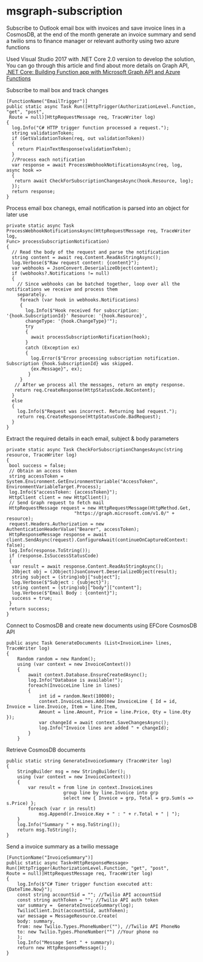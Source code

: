 # msgraph-subscription
Subscribe to Outlook email box with invoices and save invoice lines in a CosmosDB, at the end of the month generate an invoice summary and send a twilio sms to finance manager or relevant authority using two azure functions

Used Visual Studio 2017 with .NET Core 2.0 version to develop the solution, You can go through this article and find about more details on Graph API, <a href="https://social.technet.microsoft.com/wiki/contents/articles/51599.net-core-building-function-app-with-microsoft-graph-api-and-azure-functions.aspx">.NET  Core: Building Function app with Microsoft Graph API and Azure Functions</a>

Subscribe to mail box and track changes
```
[FunctionName("EmailTrigger")] 
public static async Task Run([HttpTrigger(AuthorizationLevel.Function, "get", "post", 
 Route = null)]HttpRequestMessage req, TraceWriter log) 
{ 
  log.Info("C# HTTP trigger function processed a request."); 
  string validationToken; 
  if (GetValidationToken(req, out validationToken)) 
  { 
    return PlainTextResponse(validationToken); 
  } 
  //Process each notification 
  var response = await ProcessWebhookNotificationsAsync(req, log, async hook => 
  { 
   return await CheckForSubscriptionChangesAsync(hook.Resource, log); 
  }); 
  return response; 
}
```

Process email box chanegs, email notification is parsed into an object for later use
```
private static async Task ProcessWebhookNotificationsAsync(HttpRequestMessage req, TraceWriter log,
Func> processSubscriptionNotification) 
{ 
  // Read the body of the request and parse the notification 
  string content = await req.Content.ReadAsStringAsync(); 
  log.Verbose($"Raw request content: {content}"); 
  var webhooks = JsonConvert.DeserializeObject(content); 
  if (webhooks?.Notifications != null) 
  { 
    // Since webhooks can be batched together, loop over all the notifications we receive and process them
    separately. 
     foreach (var hook in webhooks.Notifications) 
     { 
       log.Info($"Hook received for subscription: '{hook.SubscriptionId}' Resource: '{hook.Resource}', 
       changeType: '{hook.ChangeType}'"); 
       try 
       { 
         await processSubscriptionNotification(hook); 
       } 
       catch (Exception ex) 
       { 
         log.Error($"Error processing subscription notification. Subscription {hook.SubscriptionId} was skipped.
         {ex.Message}", ex); 
        } 
     } 
   // After we process all the messages, return an empty response. 
   return req.CreateResponse(HttpStatusCode.NoContent); 
  } 
  else 
  { 
    log.Info($"Request was incorrect. Returning bad request."); 
    return req.CreateResponse(HttpStatusCode.BadRequest); 
  } 
}
```

Extract the required details in each email, subject & body parameters
```
private static async Task CheckForSubscriptionChangesAsync(string resource, TraceWriter log) 
{ 
 bool success = false; 
 // Obtain an access token 
 string accessToken = System.Environment.GetEnvironmentVariable("AccessToken", EnvironmentVariableTarget.Process); 
 log.Info($"accessToken: {accessToken}"); 
 HttpClient client = new HttpClient(); 
 // Send Graph request to fetch mail 
 HttpRequestMessage request = new HttpRequestMessage(HttpMethod.Get, 
                         "https://graph.microsoft.com/v1.0/" + resource); 
 request.Headers.Authorization = new AuthenticationHeaderValue("Bearer", accessToken);  
 HttpResponseMessage response = await client.SendAsync(request).ConfigureAwait(continueOnCapturedContext: false);  
 log.Info(response.ToString()); 
 if (response.IsSuccessStatusCode) 
 { 
  var result = await response.Content.ReadAsStringAsync(); 
  JObject obj = (JObject)JsonConvert.DeserializeObject(result); 
  string subject = (string)obj["subject"]; 
  log.Verbose($"Subject : {subject}"); 
  string content = (string)obj["body"]["content"]; 
  log.Verbose($"Email Body : {content}"); 
  success = true; 
 } 
 return success; 
}
```

Connect to CosmosDB and create new documents using EFCore CosmosDB API
```
public async Task GenerateDocuments (List<InvoiceLine> lines, TraceWriter log)
{
    Random random = new Random();
    using (var context = new InvoiceContext())
    {
        await context.Database.EnsureCreatedAsync();
        log.Info("Database is available!");
        foreach(InvoiceLine line in lines)
        {
            int id = random.Next(10000);
            context.InvoiceLines.Add(new InvoiceLine { Id = id, Invoice = line.Invoice, Item = line.Item,
            Amount = line.Amount, Price = line.Price, Qty = line.Qty });
            var changeId = await context.SaveChangesAsync();
            log.Info("Invoice lines are added " + changeId);
        }
    }
```

Retrieve CosmosDB documents 
```
public static string GenerateInvoiceSummary (TraceWriter log)
{
    StringBuilder msg = new StringBuilder();
    using (var context = new InvoiceContext())
    {
        var result = from line in context.InvoiceLines
                     group line by line.Invoice into grp
                     select new { Invoice = grp, Total = grp.Sum(s => s.Price) };
        foreach (var r in result)
            msg.Append(r.Invoice.Key + " : " + r.Total + " | ");
    }
    log.Info("Summary " + msg.ToString());
    return msg.ToString();
}
```

Send a invoice summary as a twilio message
```
[FunctionName("InvoiceSummary")]
public static async Task<HttpResponseMessage> Run([HttpTrigger(AuthorizationLevel.Function, "get", "post",
Route = null)]HttpRequestMessage req, TraceWriter log)
{
    log.Info($"C# Timer trigger function executed att: {DateTime.Now}");
    const string accountSid = ""; //Twilio API accountSid
    const string authToken = ""; //Twilio API auth token
    var summary =  GenerateInvoiceSummary(log);
    TwilioClient.Init(accountSid, authToken);
    var message = MessageResource.Create(
    body: summary,
    from: new Twilio.Types.PhoneNumber(""), //Twilio API PhoneNo
    to: new Twilio.Types.PhoneNumber("") //Your phone no
    );
    log.Info("Message Sent " + summary);
    return new HttpResponseMessage();
}
```

